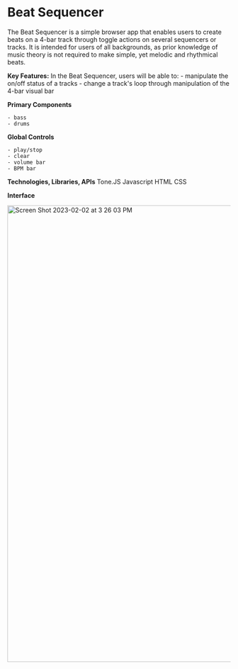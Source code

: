 # Beat Sequencer
The Beat Sequencer is a simple browser app that enables users to create beats on a 4-bar track through toggle actions on several sequencers or tracks.
It is intended for users of all backgrounds, as prior knowledge of music theory is not required to make simple, yet melodic and rhythmical beats.

__Key Features:__
In the Beat Sequencer, users will be able to:
    - manipulate the on/off status of a tracks
    - change a track's loop through manipulation of the 4-bar visual bar


__Primary Components__


    - bass
    - drums

__Global Controls__


    - play/stop
    - clear
    - volume bar
    - BPM bar



__Technologies, Libraries, APIs__
Tone.JS
Javascript
HTML
CSS

__Interface__

<img width="1031" alt="Screen Shot 2023-02-02 at 3 26 03 PM" src="https://user-images.githubusercontent.com/63475688/216473852-a666b344-8983-48c8-a8da-d17343cc9c0c.png">

